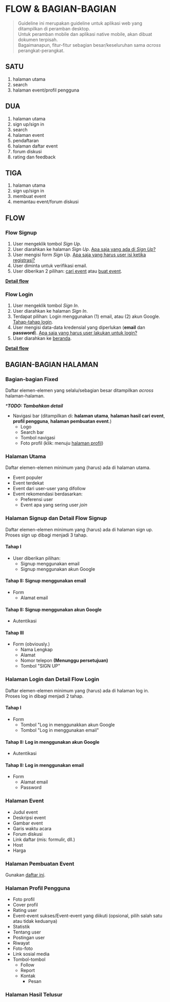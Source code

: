 # FLOW & BAGIAN-BAGIAN

> Guideline ini merupakan guideline untuk aplikasi web yang ditampilkan di peramban desktop.  
> Untuk peramban mobile dan aplikasi native mobile, akan dibuat dokumen terpisah.  
> Bagaimanapun, fitur-fitur sebagian besar/keseluruhan sama _across_ perangkat-perangkat.

## SATU
1. halaman utama
2. search
3. halaman event/profil pengguna

## DUA
1. halaman utama
2. sign up/sign in
3. search
4. halaman event
5. pendaftaran
6. halaman daftar event
7. forum diskusi
8. rating dan feedback

## TIGA
1. halaman utama
2. sign up/sign in
3. membuat event
4. memantau event/forum diskusi

## FLOW
### Flow Signup
1. User mengeklik tombol _Sign Up_.
2. User diarahkan ke halaman _Sign Up_.
  [Apa saja yang ada di _Sign Up_?](#hal-signup)
3. User mengisi form _Sign Up_.
  [Apa saja yang harus user isi ketika registrasi?](#hal-signup)
4. User diminta untuk verifikasi email.
5. User diberikan 2 pilihan: [cari event](#halaman-cari-event) atau [buat event](#halaman-buat-event).  

[**Detail flow**](#hal-signup)

### Flow Login
1. User mengeklik tombol _Sign In_.
2. User diarahkan ke halaman _Sign In_.
3. Terdapat pilihan: Login menggunakan (1) email, atau (2) akun Google. [Tahap-tahap login](#tahap-login).
4. User mengisi data-data kredensial yang diperlukan (**email** dan **password**). [Apa saja yang harus user lakukan untuk login?](#hal-login)
5. User diarahkan ke [beranda](#hal-utama).  

[**Detail flow**](#hal-login)



## BAGIAN-BAGIAN HALAMAN
### Bagian-bagian Fixed
Daftar elemen-elemen yang selalu/sebagian besar ditampilkan _across_ halaman-halaman.  

_***TODO: Tambahkan detail**_
* Navigasi bar (ditampilkan di: **halaman utama**, **halaman hasil cari event**, **profil pengguna**, **halaman pembuatan event**.)
  * Logo
  * Search bar
  * Tombol navigasi
  * Foto profil (klik: menuju [halaman profil](#hal-profil))
  

### Halaman Utama <a name="hal-utama"></a>
Daftar elemen-elemen minimum yang (harus) ada di halaman utama.
* Event populer
* Event terdekat
* Event dari user-user yang difollow
* Event rekomendasi berdasarkan:
  * Preferensi user
  * Event apa yang sering user _join_

### Halaman Signup dan Detail Flow Signup <a name="hal-signup"></a>
Daftar elemen-elemen minimum yang (harus) ada di halaman sign up.  
Proses sign up dibagi menjadi 3 tahap.
#### Tahap I
* User diberikan pilihan:
  * Signup menggunakan email
  * Signup menggunakan akun Google

#### Tahap II: Signup menggunakan email
* Form
  * Alamat email
  
#### Tahap II: Signup menggunakan akun Google
* Autentikasi

#### Tahap III
* Form (obviously.)
  * Nama Lengkap
  * Alamat
  * Nomor telepon **(Menunggu persetujuan)**
  * Tombol "SIGN UP"

### Halaman Login dan Detail Flow Login <a name="hal-login"></a>
Daftar elemen-elemen minimum yang (harus) ada di halaman log in.  
Proses log in dibagi menjadi 2 tahap.
#### Tahap I <a name="tahap-login"></a>
* Form
  * Tombol "Log in menggunakkan akun Google
  * Tombol "Log in menggunakan email"
#### Tahap II: Log in menggunakan akun Google
* Autentikasi

#### Tahap II: Log in menggunakan email
* Form
  * Alamat email
  * Password


### Halaman Event <a name="hal-event"></a>
* Judul event
* Deskripsi event
* Gambar event
* Garis waktu acara
* Forum diskusi
* Link daftar (mis: formulir, dll.)
* Host
* Harga

### Halaman Pembuatan Event
Gunakan [daftar ini](#hal-event).

### Halaman Profil Pengguna
* Foto profil
* Cover profil
* Rating user
* Event-event sukses/Event-event yang diikuti (opsional, pilih salah satu atau tidak keduanya)
* Statistik
* Tentang user
* Postingan user
* Riwayat
* Foto-foto
* Link sosial media
* Tombol-tombol
  * Follow
  * Report
  * Kontak
    * Pesan

### Halaman Hasil Telusur

